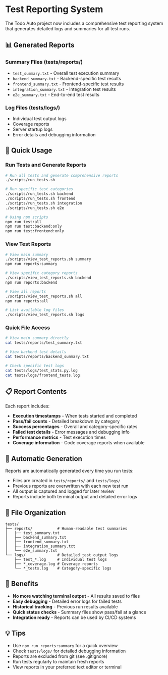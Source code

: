 # Test Reporting System

The Todo Auto project now includes a comprehensive test reporting system that generates detailed logs and summaries for all test runs.

## 📊 Generated Reports

### Summary Files (tests/reports/)
- `test_summary.txt` - Overall test execution summary
- `backend_summary.txt` - Backend-specific test results  
- `frontend_summary.txt` - Frontend-specific test results
- `integration_summary.txt` - Integration test results
- `e2e_summary.txt` - End-to-end test results

### Log Files (tests/logs/)
- Individual test output logs
- Coverage reports
- Server startup logs
- Error details and debugging information

## 🎯 Quick Usage

### Run Tests and Generate Reports
```bash
# Run all tests and generate comprehensive reports
./scripts/run_tests.sh

# Run specific test categories
./scripts/run_tests.sh backend
./scripts/run_tests.sh frontend
./scripts/run_tests.sh integration
./scripts/run_tests.sh e2e

# Using npm scripts
npm run test:all
npm run test:backend:only
npm run test:frontend:only
```

### View Test Reports
```bash
# View main summary
./scripts/view_test_reports.sh summary
npm run reports:summary

# View specific category reports
./scripts/view_test_reports.sh backend
npm run reports:backend

# View all reports
./scripts/view_test_reports.sh all
npm run reports:all

# List available log files
./scripts/view_test_reports.sh logs
```

### Quick File Access
```bash
# View main summary directly
cat tests/reports/test_summary.txt

# View backend test details
cat tests/reports/backend_summary.txt

# Check specific test logs
cat tests/logs/test_stats.py.log
cat tests/logs/frontend_tests.log
```

## 📋 Report Contents

Each report includes:
- **Execution timestamps** - When tests started and completed
- **Pass/fail counts** - Detailed breakdown by category
- **Success percentages** - Overall and category-specific rates
- **Failed test details** - Error messages and debugging info
- **Performance metrics** - Test execution times
- **Coverage information** - Code coverage reports when available

## 🔄 Automatic Generation

Reports are automatically generated every time you run tests:
- Files are created in `tests/reports/` and `tests/logs/`
- Previous reports are overwritten with each new test run
- All output is captured and logged for later review
- Reports include both terminal output and detailed error logs

## 📁 File Organization

```
tests/
├── reports/           # Human-readable test summaries
│   ├── test_summary.txt
│   ├── backend_summary.txt
│   ├── frontend_summary.txt
│   ├── integration_summary.txt
│   └── e2e_summary.txt
└── logs/              # Detailed test output logs
    ├── test_*.log     # Individual test logs
    ├── *_coverage.log # Coverage reports
    └── *_tests.log    # Category-specific logs
```

## 🚀 Benefits

- **No more watching terminal output** - All results saved to files
- **Easy debugging** - Detailed error logs for failed tests
- **Historical tracking** - Previous run results available
- **Quick status checks** - Summary files show pass/fail at a glance
- **Integration ready** - Reports can be used by CI/CD systems

## 💡 Tips

- Use `npm run reports:summary` for a quick overview
- Check `tests/logs/` for detailed debugging information  
- Reports are excluded from git (see .gitignore)
- Run tests regularly to maintain fresh reports
- View reports in your preferred text editor or terminal

